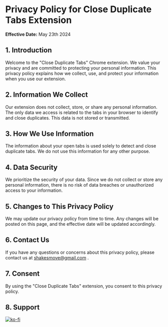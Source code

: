 # Privacy Policy for Close Duplicate Tabs Extension

**Effective Date:** May 23th 2024

## 1. Introduction

Welcome to the "Close Duplicate Tabs" Chrome extension. We value your privacy and are committed to protecting your personal information. This privacy policy explains how we collect, use, and protect your information when you use our extension.

## 2. Information We Collect

Our extension does not collect, store, or share any personal information. The only data we access is related to the tabs in your browser to identify and close duplicates. This data is not stored or transmitted.

## 3. How We Use Information

The information about your open tabs is used solely to detect and close duplicate tabs. We do not use this information for any other purpose.

## 4. Data Security

We prioritize the security of your data. Since we do not collect or store any personal information, there is no risk of data breaches or unauthorized access to your information.

## 5. Changes to This Privacy Policy

We may update our privacy policy from time to time. Any changes will be posted on this page, and the effective date will be updated accordingly.

## 6. Contact Us

If you have any questions or concerns about this privacy policy, please contact us at shakesmove@gmail.com .

## 7. Consent

By using the "Close Duplicate Tabs" extension, you consent to this privacy policy.

## 8. Support
[![ko-fi](https://ko-fi.com/img/githubbutton_sm.svg)](https://ko-fi.com/X8X5YGVRU)
